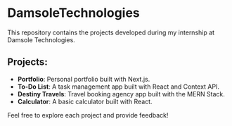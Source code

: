 # DamsoleTechnologies

This repository contains the projects developed during my internship at Damsole Technologies.

## Projects:

- **Portfolio**: Personal portfolio built with Next.js.
- **To-Do List**: A task management app built with React and Context API.
- **Destiny Travels**: Travel booking agency app built with the MERN Stack.
- **Calculator**: A basic calculator built with React.

Feel free to explore each project and provide feedback!
